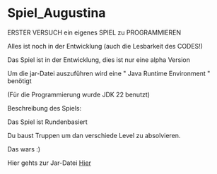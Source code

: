 # Spiel_Augustina
ERSTER VERSUCH ein eigenes SPIEL zu PROGRAMMIEREN

Alles ist noch in der Entwicklung (auch die Lesbarkeit des CODES!)

Das Spiel ist in der Entwicklung, dies ist nur eine alpha Version

Um die jar-Datei auszuführen wird eine " Java Runtime Environment " benötigt

(Für die Programmierung wurde JDK 22 benutzt)


  
Beschreibung des Spiels:
  
  
 Das Spiel ist Rundenbasiert
 
 Du baust Truppen um dan verschiede Level zu absolvieren.

 Das wars :)

 Hier gehts zur Jar-Datei [Hier](https://github.com/kevokopter/Spiel_Augustina/releases/tag/v0.1.0-alpha)
